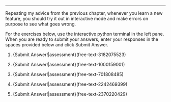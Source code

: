 ---------
Repeating my advice from the previous chapter, whenever you learn a new feature, you should try it out in interactive mode and make errors on purpose to see what goes wrong.

For the exercises below, use the interactive python terminal in the left pane.  When you are ready to submit your answers, enter your responses in the spaces provided below and click Submit Answer.


1.  {Submit Answer!|assessment}(free-text-3182075523)


2.   {Submit Answer!|assessment}(free-text-1000159001)


3.   {Submit Answer!|assessment}(free-text-701808485)


4.   {Submit Answer!|assessment}(free-text-2242469399)


5.   {Submit Answer!|assessment}(free-text-2370220429)

